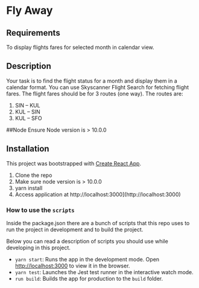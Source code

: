 
# Fly Away

## Requirements
To display flights fares for selected month in calendar view.

## Description
Your task is to find the flight status for a month and display them in a calendar
format. You can use Skyscanner Flight Search for fetching flight fares. The
flight fares should be for 3 routes (one way). The routes are:
 1. SIN – KUL
 2. KUL – SIN
 3. KUL – SFO

 ##Node
 Ensure Node version is > 10.0.0

## Installation

This project was bootstrapped with [Create React App](https://github.com/facebook/create-react-app).

1. Clone the repo
2. Make sure node version is > 10.0.0
3. yarn install
4. Access application at http://localhost:3000](http://localhost:3000)


### How to use the `scripts`

Inside the package.json there are a bunch of scripts that this repo uses to run the project in development and to build the project.

Below you can read a description of scripts you should use while developing in this project.

- `yarn start`: Runs the app in the development mode. Open [http://localhost:3000](http://localhost:3000) to view it in the browser.
- `yarn test`: Launches the Jest test runner in the interactive watch mode.
- `run build`: Builds the app for production to the `build` folder.
